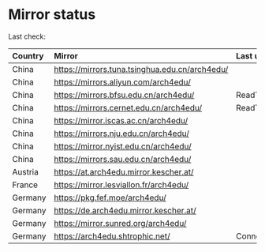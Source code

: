 <script src="./time.js"></script>
# Mirror status
Last check: <script type="text/javascript">localize(1754346461.3410652);</script>

|Country|Mirror|Last update|
|:------|:-----|:----------|
|China|https://mirrors.tuna.tsinghua.edu.cn/arch4edu/|<script type="text/javascript">localize(1754290757);</script>|
|China|https://mirrors.aliyun.com/arch4edu/|<script type="text/javascript">localize(1754333557);</script>|
|China|https://mirrors.bfsu.edu.cn/arch4edu/|ReadTimeout|
|China|https://mirrors.cernet.edu.cn/arch4edu/|ReadTimeout|
|China|https://mirror.iscas.ac.cn/arch4edu/|<script type="text/javascript">localize(1754333557);</script>|
|China|https://mirrors.nju.edu.cn/arch4edu/|<script type="text/javascript">localize(1754203694);</script>|
|China|https://mirror.nyist.edu.cn/arch4edu/|<script type="text/javascript">localize(1754290757);</script>|
|China|https://mirrors.sau.edu.cn/arch4edu/|<script type="text/javascript">localize(1754074315);</script>|
|Austria|https://at.arch4edu.mirror.kescher.at/|<script type="text/javascript">localize(1754290757);</script>|
|France|https://mirror.lesviallon.fr/arch4edu/|<script type="text/javascript">localize(1754290757);</script>|
|Germany|https://pkg.fef.moe/arch4edu/|<script type="text/javascript">localize(1754290757);</script>|
|Germany|https://de.arch4edu.mirror.kescher.at/|<script type="text/javascript">localize(1754290757);</script>|
|Germany|https://mirror.sunred.org/arch4edu/|<script type="text/javascript">localize(1754290757);</script>|
|Germany|https://arch4edu.shtrophic.net/|ConnectionError|

<script src="./tablefilter/tablefilter.js"></script>
<script src="./table.js"></script>